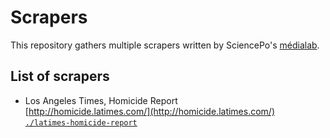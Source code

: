 # Scrapers

This repository gathers multiple scrapers written by SciencePo's [médialab](https://github.com/medialab/).

## List of scrapers

* Los Angeles Times, Homicide Report<br>[http://homicide.latimes.com/](http://homicide.latimes.com/)<br>[`./latimes-homicide-report`](./latimes-homicide-report)
